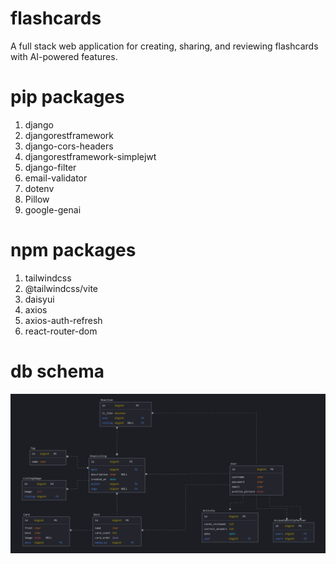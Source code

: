 # flashcards
A full stack web application for creating, sharing, and reviewing flashcards with AI-powered features.

# pip packages
1. django
2. djangorestframework
3. django-cors-headers
4. djangorestframework-simplejwt
5. django-filter
6. email-validator
7. dotenv
8. Pillow
9. google-genai

# npm packages
1. tailwindcss
2. @tailwindcss/vite
3. daisyui
4. axios
5. axios-auth-refresh
6. react-router-dom

# db schema
![Database schema](flashcards_db.png)